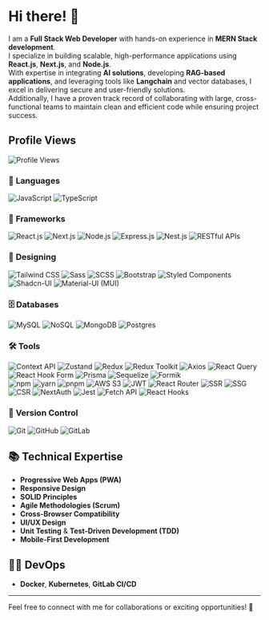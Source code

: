 # Hi there! 👋  

I am a **Full Stack Web Developer** with hands-on experience in **MERN Stack development**.  
I specialize in building scalable, high-performance applications using **React.js**, **Next.js**, and **Node.js**.  
With expertise in integrating **AI solutions**, developing **RAG-based applications**, and leveraging tools like **Langchain** and vector databases, I excel in delivering secure and user-friendly solutions.  
Additionally, I have a proven track record of collaborating with large, cross-functional teams to maintain clean and efficient code while ensuring project success.  

## **Profile Views**
![Profile Views](https://komarev.com/ghpvc/?username=hunainasif&color=brightgreen)


### 🌟 **Languages**  
![JavaScript](https://img.shields.io/badge/JavaScript-F7DF1E?style=flat&logo=javascript&logoColor=black) ![TypeScript](https://img.shields.io/badge/TypeScript-007ACC?style=flat&logo=typescript&logoColor=white)

### 🚀 **Frameworks**  
![React.js](https://img.shields.io/badge/React.js-61DAFB?style=flat&logo=react&logoColor=black) ![Next.js](https://img.shields.io/badge/Next.js-000000?style=flat&logo=next.js&logoColor=white) ![Node.js](https://img.shields.io/badge/Node.js-339933?style=flat&logo=nodedotjs&logoColor=white) ![Express.js](https://img.shields.io/badge/Express.js-000000?style=flat&logo=express&logoColor=white) ![Nest.js](https://img.shields.io/badge/NestJS-E0234E?style=flat&logo=nestjs&logoColor=white) ![RESTful APIs](https://img.shields.io/badge/RESTful%20API-0A0A0A?style=flat&logo=api&logoColor=white)

### 🎨 **Designing**  
![Tailwind CSS](https://img.shields.io/badge/Tailwind%20CSS-38B2AC?style=flat&logo=tailwindcss&logoColor=white) ![Sass](https://img.shields.io/badge/Sass-CC6699?style=flat&logo=sass&logoColor=white) ![SCSS](https://img.shields.io/badge/SCSS-CC6699?style=flat&logo=sass&logoColor=white) ![Bootstrap](https://img.shields.io/badge/Bootstrap-7952B3?style=flat&logo=bootstrap&logoColor=white) ![Styled Components](https://img.shields.io/badge/Styled%20Components-DB7093?style=flat&logo=styled-components&logoColor=white) ![Shadcn-UI](https://img.shields.io/badge/Shadcn-UI-000000?style=flat&logo=shadcn&logoColor=white) ![Material-UI (MUI)](https://img.shields.io/badge/Material-UI-007FFF?style=flat&logo=mui&logoColor=white)

### 🗄️ **Databases**  
![MySQL](https://img.shields.io/badge/MySQL-4479A1?style=flat&logo=mysql&logoColor=white) ![NoSQL](https://img.shields.io/badge/NoSQL-000000?style=flat&logo=nosql&logoColor=white) ![MongoDB](https://img.shields.io/badge/MongoDB-47A248?style=flat&logo=mongodb&logoColor=white) ![Postgres](https://img.shields.io/badge/Postgres-336791?style=flat&logo=postgresql&logoColor=white)

### 🛠️ **Tools**  
![Context API](https://img.shields.io/badge/Context%20API-000000?style=flat&logo=react&logoColor=white) ![Zustand](https://img.shields.io/badge/Zustand-FF0000?style=flat&logo=zustand&logoColor=white) ![Redux](https://img.shields.io/badge/Redux-764ABC?style=flat&logo=redux&logoColor=white) ![Redux Toolkit](https://img.shields.io/badge/Redux%20Toolkit-764ABC?style=flat&logo=redux&logoColor=white) ![Axios](https://img.shields.io/badge/Axios-5A29E4?style=flat&logo=axios&logoColor=white) ![React Query](https://img.shields.io/badge/React%20Query-FF4154?style=flat&logo=react-query&logoColor=white) ![React Hook Form](https://img.shields.io/badge/React%20Hook%20Form-EC5990?style=flat&logo=react-hook-form&logoColor=white) ![Prisma](https://img.shields.io/badge/Prisma-2D3748?style=flat&logo=prisma&logoColor=white) ![Sequelize](https://img.shields.io/badge/Sequelize-52B0B0?style=flat&logo=sequelize&logoColor=white) ![Formik](https://img.shields.io/badge/Formik-61DAFB?style=flat&logo=formik&logoColor=black)  
![npm](https://img.shields.io/badge/npm-CC3534?style=flat&logo=npm&logoColor=white) ![yarn](https://img.shields.io/badge/yarn-2C8EBB?style=flat&logo=yarn&logoColor=white) ![pnpm](https://img.shields.io/badge/pnpm-4F5B61?style=flat&logo=pnpm&logoColor=white) ![AWS S3](https://img.shields.io/badge/AWS%20S3-569A31?style=flat&logo=amazonaws&logoColor=white) ![JWT](https://img.shields.io/badge/JWT-000000?style=flat&logo=json-web-tokens&logoColor=white) ![React Router](https://img.shields.io/badge/React%20Router-CA4245?style=flat&logo=react-router&logoColor=white) ![SSR](https://img.shields.io/badge/SSR-000000?style=flat&logo=react&logoColor=white) ![SSG](https://img.shields.io/badge/SSG-000000?style=flat&logo=react&logoColor=white) ![CSR](https://img.shields.io/badge/CSR-000000?style=flat&logo=react&logoColor=white) ![NextAuth](https://img.shields.io/badge/NextAuth-000000?style=flat&logo=next.js&logoColor=white) ![Jest](https://img.shields.io/badge/Jest-C21325?style=flat&logo=jest&logoColor=white) ![Fetch API](https://img.shields.io/badge/Fetch%20API-000000?style=flat&logo=fetch&logoColor=white) ![React Hooks](https://img.shields.io/badge/React%20Hooks-61DAFB?style=flat&logo=react&logoColor=black)

### 🔄 **Version Control**  
![Git](https://img.shields.io/badge/Git-F05032?style=flat&logo=git&logoColor=white) ![GitHub](https://img.shields.io/badge/GitHub-181717?style=flat&logo=github&logoColor=white) ![GitLab](https://img.shields.io/badge/GitLab-FCA121?style=flat&logo=gitlab&logoColor=white)

## 📚 **Technical Expertise**  
- **Progressive Web Apps (PWA)**  
- **Responsive Design**  
- **SOLID Principles**  
- **Agile Methodologies (Scrum)**  
- **Cross-Browser Compatibility**  
- **UI/UX Design**  
- **Unit Testing** & **Test-Driven Development (TDD)**  
- **Mobile-First Development**  

## 🧑‍💻 **DevOps**  
- **Docker**, **Kubernetes**, **GitLab CI/CD**  

---

Feel free to connect with me for collaborations or exciting opportunities! 🚀
